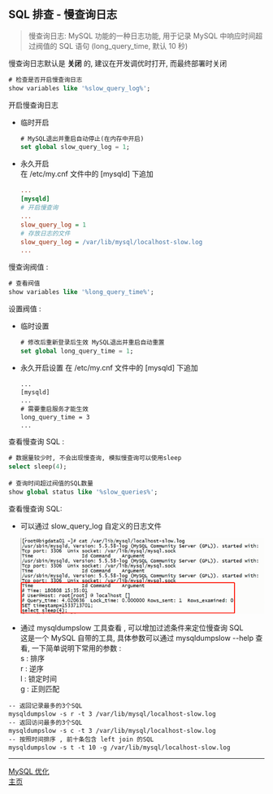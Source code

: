 ## SQL 排查 - 慢查询日志

> 慢查询日志: MySQL 功能的一种日志功能, 用于记录 MySQL 中响应时间超过阀值的 SQL 语句 (long_query_time, 默认 10 秒)

慢查询日志默认是 **关闭** 的, 建议在开发调优时打开, 而最终部署时关闭

```sql
# 检查是否开启慢查询日志
show variables like '%slow_query_log%';
```

开启慢查询日志

-   临时开启
    ```sql
    # MySQL退出并重启自动停止(在内存中开启)
    set global slow_query_log = 1;
    ```
-   永久开启  
     在 /etc/my.cnf 文件中的 [mysqld] 下追加
    ```ini
    ...
    [mysqld]
    # 开启慢查询
    ...
    slow_query_log = 1
    # 存放日志的文件
    slow_query_log = /var/lib/mysql/localhost-slow.log
    ...
    ```

慢查询阀值 :

```sql
# 查看阀值
show variables like '%long_query_time%';
```

设置阀值 :

-   临时设置
    ```sql
    # 修改后重新登录后生效 MySQL退出并重启自动重置
    set global long_query_time = 1;
    ```
-   永久开启设置
    在 /etc/my.cnf 文件中的 [mysqld] 下追加
    ```properties
    ...
    [mysqld]
    ...
    # 需要重启服务才能生效
    long_query_time = 3
    ...
    ```

查看慢查询 SQL :

```sql
# 数据量较少时, 不会出现慢查询, 模拟慢查询可以使用sleep
select sleep(4);

# 查询时间超过阀值的SQL数量
show global status like '%slow_queries%';
```

查看慢查询 SQL:

-   可以通过 slow_query_log 自定义的日志文件

    ![slow_query](./res/slow_query.png)

-   通过 mysqldumpslow 工具查看 , 可以增加过滤条件来定位慢查询 SQL  
    这是一个 MySQL 自带的工具, 具体参数可以通过 mysqldumpslow --help 查看, 一下简单说明下常用的参数 :  
    s : 排序  
    r : 逆序  
    l : 锁定时间  
    g : 正则匹配

```shell
-- 返回记录最多的3个SQL
mysqldumpslow -s r -t 3 /var/lib/mysql/localhost-slow.log
-- 返回访问最多的3个SQL
mysqldumpslow -s c -t 3 /var/lib/mysql/localhost-slow.log
-- 按照时间排序 , 前十条包含 left join 的SQL
mysqldumpslow -s t -t 10 -g /var/lib/mysql/localhost-slow.log
```

---

[MySQL 优化](./README.md)  
[主页](../../../../../)
